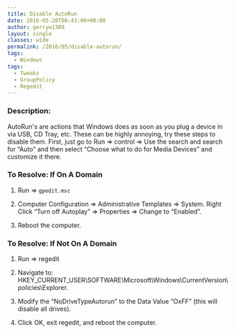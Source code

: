 ```yaml
---
title: Disable AutoRun
date: 2016-05-28T06:43:00+00:00
author: gerryw1389
layout: single
classes: wide
permalink: /2016/05/disable-autorun/
tags:
  - Windows
tags:
  - Tweaks
  - GroupPolicy
  - Regedit
---
```

<!--more-->

### Description:

AutoRun's are actions that Windows does as soon as you plug a device in via USB, CD Tray, etc. These can be highly annoying, try these steps to disable them. First, just go to Run => control => Use the search and search for &#8220;Auto&#8221; and then select &#8220;Choose what to do for Media Devices&#8221; and customize it there.

### To Resolve: If On A Domain

1. Run => `gpedit.msc`

2. Computer Configuration => Administrative Templates => System. Right Click &#8220;Turn off Autoplay&#8221; => Properties => Change to &#8220;Enabled&#8221;.

3. Reboot the computer.

### To Resolve: If Not On A Domain

1. Run => regedit

2. Navigate to: HKEY_CURRENT_USER\SOFTWARE\Microsoft\Windows\CurrentVersion\policies\Explorer.

3. Modify the &#8220;NoDriveTypeAutorun&#8221; to the Data Value &#8220;OxFF&#8221; (this will disable all drives).

4. Click OK, exit regedit, and reboot the computer.